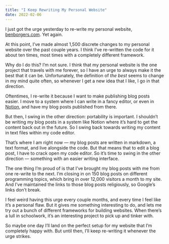 ```yaml
---
title: "I Keep Rewriting My Personal Website"
date: 2022-02-06
---
```


I just got the urge yesterday to re-write my personal website, [benborgers.com](https://benborgers.com/). Yet again.

At this point, I’ve made almost 1,500 discrete changes to my personal website over the past couple years. I think I’ve re-written the code for it about ten times, most times with a completely different framework.

Why do I do this? I’m not sure. I think that my personal website is the one project that travels with me forever, so I have an urge to always make it the best that it can be. Unfortunately, the definition of _the best_ seems to change in my mind quite often, so whenever I get a new idea that I like, I go in that direction.

Oftentimes, I re-write it because I want to make publishing blog posts easier. I move to a system where I can write in a fancy editor, or even in [Notion](https://notion.so/product), and have my blog posts published from there.

But then, I swing in the other direction: portability is important. I shouldn’t be writing my blog posts in a system like Notion where it’s hard to get the content back out in the future. So I swing back towards writing my content in text files within my code editor.

That’s where I am right now — my blog posts are written in markdown, a text format, and live alongside the code. But that means that to edit a blog post, I have to crack open my code editor. So it’s time to swing in the other direction — something with an easier writing interface.

The one thing I’m proud of is that I’ve brought my blog posts with me from one re-write to the next. I’m closing in on 150 blog posts on different programming topics, which bring in over 12,000 visitors a month to my site. And I’ve maintained the links to those blog posts religiously, so Google’s links don’t break.

I feel weird having this urge every couple months, and every time I feel like it’s a personal flaw. But it gives me something interesting to do, and lets me try out a bunch of different frameworks for building websites. When there’s a lull in schoolwork, it’s an interesting project to pick up and tinker with.

So maybe one day I’ll land on the perfect setup for my website that I’m completely happy with. But until then, I’ll keep re-writing it whenever the urge strikes.
